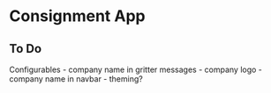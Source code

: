 # Consignment App

## To Do

Configurables
    - company name in gritter messages
    - company logo
    - company name in navbar
    - theming?
    